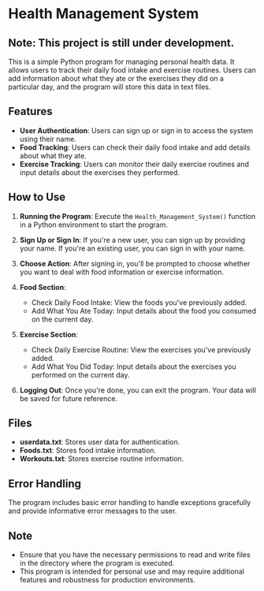 # Health Management System

## Note: This project is still under development.

This is a simple Python program for managing personal health data. It allows users to track their daily food intake and exercise routines. Users can add information about what they ate or the exercises they did on a particular day, and the program will store this data in text files.

## Features

- **User Authentication**: Users can sign up or sign in to access the system using their name.
- **Food Tracking**: Users can check their daily food intake and add details about what they ate.
- **Exercise Tracking**: Users can monitor their daily exercise routines and input details about the exercises they performed.

## How to Use

1. **Running the Program**: Execute the `Health_Management_System()` function in a Python environment to start the program.

2. **Sign Up or Sign In**: If you're a new user, you can sign up by providing your name. If you're an existing user, you can sign in with your name.

3. **Choose Action**: After signing in, you'll be prompted to choose whether you want to deal with food information or exercise information.

4. **Food Section**:
   - Check Daily Food Intake: View the foods you've previously added.
   - Add What You Ate Today: Input details about the food you consumed on the current day.

5. **Exercise Section**:
   - Check Daily Exercise Routine: View the exercises you've previously added.
   - Add What You Did Today: Input details about the exercises you performed on the current day.

6. **Logging Out**: Once you're done, you can exit the program. Your data will be saved for future reference.

## Files

- **userdata.txt**: Stores user data for authentication.
- **Foods.txt**: Stores food intake information.
- **Workouts.txt**: Stores exercise routine information.

## Error Handling

The program includes basic error handling to handle exceptions gracefully and provide informative error messages to the user.

## Note

- Ensure that you have the necessary permissions to read and write files in the directory where the program is executed.
- This program is intended for personal use and may require additional features and robustness for production environments.
